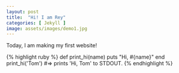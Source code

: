 ```yaml
---
layout: post
title:  "Hi! I am Rey"
categories: [ Jekyll ]
image: assets/images/demo1.jpg
---
```


Today, I am making my first website!

{% highlight ruby %}
def print_hi(name)
  puts "Hi, #{name}"
end
print_hi('Tom')
#=> prints 'Hi, Tom' to STDOUT.
{% endhighlight %}

